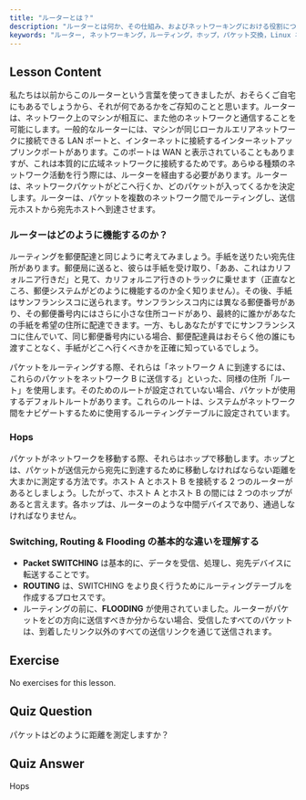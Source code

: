 ```yaml
---
title: "ルーターとは？"
description: "ルーターとは何か、その仕組み、およびネットワーキングにおける役割について学びます。初心者向けにルーティング、ホップ、パケット配信を理解します。"
keywords: "ルーター, ネットワーキング，ルーティング，ホップ，パケット交換，Linux ネットワーキング，初心者向けチュートリアル，ネットワークガイド"
---
```


## Lesson Content

私たちは以前からこのルーターという言葉を使ってきましたが、おそらくご自宅にもあるでしょうから、それが何であるかをご存知のことと思います。ルーターは、ネットワーク上のマシンが相互に、また他のネットワークと通信することを可能にします。一般的なルーターには、マシンが同じローカルエリアネットワークに接続できる LAN ポートと、インターネットに接続するインターネットアップリンクポートがあります。このポートは WAN と表示されていることもありますが、これは本質的に広域ネットワークに接続するためです。あらゆる種類のネットワーク活動を行う際には、ルーターを経由する必要があります。ルーターは、ネットワークパケットがどこへ行くか、どのパケットが入ってくるかを決定します。ルーターは、パケットを複数のネットワーク間でルーティングし、送信元ホストから宛先ホストへ到達させます。

### ルーターはどのように機能するのか？

ルーティングを郵便配達と同じように考えてみましょう。手紙を送りたい宛先住所があります。郵便局に送ると、彼らは手紙を受け取り、「ああ、これはカリフォルニア行きだ」と見て、カリフォルニア行きのトラックに乗せます（正直なところ、郵便システムがどのように機能するのか全く知りません）。その後、手紙はサンフランシスコに送られます。サンフランシスコ内には異なる郵便番号があり、その郵便番号内にはさらに小さな住所コードがあり、最終的に誰かがあなたの手紙を希望の住所に配達できます。一方、もしあなたがすでにサンフランシスコに住んでいて、同じ郵便番号内にいる場合、郵便配達員はおそらく他の誰にも渡すことなく、手紙がどこへ行くべきかを正確に知っているでしょう。

パケットをルーティングする際、それらは「ネットワーク A に到達するには、これらのパケットをネットワーク B に送信する」といった、同様の住所「ルート」を使用します。そのためのルートが設定されていない場合、パケットが使用するデフォルトルートがあります。これらのルートは、システムがネットワーク間をナビゲートするために使用するルーティングテーブルに設定されています。

### Hops

パケットがネットワークを移動する際、それらはホップで移動します。ホップとは、パケットが送信元から宛先に到達するために移動しなければならない距離を大まかに測定する方法です。ホスト A とホスト B を接続する 2 つのルーターがあるとしましょう。したがって、ホスト A とホスト B の間には 2 つのホップがあると言えます。各ホップは、ルーターのような中間デバイスであり、通過しなければなりません。

### Switching, Routing & Flooding の基本的な違いを理解する

- **Packet SWITCHING** は基本的に、データを受信、処理し、宛先デバイスに転送することです。
- **ROUTING** は、SWITCHING をより良く行うためにルーティングテーブルを作成するプロセスです。
- ルーティングの前に、**FLOODING** が使用されていました。ルーターがパケットをどの方向に送信すべきか分からない場合、受信したすべてのパケットは、到着したリンク以外のすべての送信リンクを通じて送信されます。

## Exercise

No exercises for this lesson.

## Quiz Question

パケットはどのように距離を測定しますか？

## Quiz Answer

Hops
